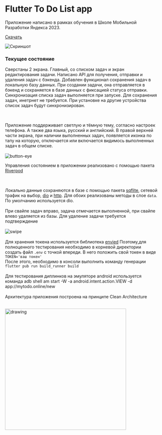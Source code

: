 # Flutter To Do List app

Приложение написано в рамках обучения в Школе Мобильной Разработки Яндекса 2023.

[Скачать](https://github.com/smirnovdevel/to_do_list/releases/download/v.1.0.0-todo/app-release.apk)

![Скриншот](https://github.com/smirnovdevel/to_do_list/assets/122177529/4dd42411-f173-4a12-9207-1cecf4db4577)

### Текущее состояние

Сверстаны 2 экрана. Главный, со списком задач и экран редактирования задачи. Написано API для получения, отправки и удаления задач с бэкенда. Добавлен функционал сохранения задач в локальную базу данных. При создании задачи, она отправляется в бэкенд и сохраняется в базе данных с фиксацией статуса отправки. Синхронизация списка задач выполняется при запуске. Для сохранения задач, инетрнет не требуется. При установке на другие устройства список задач будут синхронизирован.

<br><br>
Приложение поддерживает светлую и тёмную тему, согласно настроек телефона. А также два языка, русский и английский. В правой верхней части экрана, при наличии выполненных задач, появляется иконка по тапу на которую, отключается или включается видимось выполненных задач в общем списке. 
<br><br>
![button-eye](https://github.com/smirnovdevel/to_do_list/assets/122177529/ddd16adb-c1a4-47a6-b4b0-01507c2a357a)

Управления состоянием в приложении реализовано с помощью пакета [Riverpod](https://pub.dev/packages/riverpod)

<br><br>
Локально данные сохраняются в базе с помощью пакета [sqflite](https://pub.dev/packages/sqflite), сетевой трафик на выбор, [dio](https://pub.dev/packages/dio) и [http](https://pub.dev/packages/http). Для обоих реализованы методы в слое `data`. По умолчанию используется dio.
<br><br>
При свайпе задач вправо, задача отмечается выполненной, при свайпе влево удаляется из базы. Для удаление задачи требуется подтверждение
<br><br>
![swipe](https://github.com/smirnovdevel/to_do_list/assets/122177529/6cd9e65e-fb51-4c1c-81b1-86c19b793343)
<br><br>
Для хранения токена используется библиотека [envied](https://pub.dev/packages/envied) Поэтому,для полноценного тестирования необходимо в корневой директории создать файл `.env` с точкой впереди. В него положить свой токен в виде `TOKEN='ваш токен'` 
<br>
После этого, необходимо в консоли выполнить команду генерации `flutter pub run build_runner build`
<br><br>
Для тестирования диплинков на эмуляторе android используется команда
adb shell am start -W -a android.intent.action.VIEW -d app://mytodo.online/new
<br><br>
Архитектура приложения построена на принципе Clean Architecture
<br><br>

<img src="https://github.com/smirnovdevel/to_do_list/assets/122177529/c847de1d-1dc9-4e29-ba82-67e763603701" alt="drawing" width="400"/>
